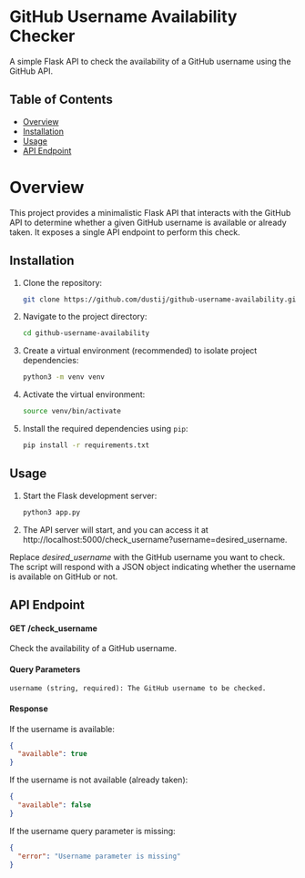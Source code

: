 # GitHub Username Availability Checker

A simple Flask API to check the availability of a GitHub username using the GitHub API.

## Table of Contents

- [Overview](#overview)
- [Installation](#installation)
- [Usage](#usage)
- [API Endpoint](#api-endpoint)

# Overview

This project provides a minimalistic Flask API that interacts with the GitHub API to determine whether a given GitHub username is available or already taken. It exposes a single API endpoint to perform this check.

## Installation

1. Clone the repository:

   ```bash
   git clone https://github.com/dustij/github-username-availability.git

2. Navigate to the project directory:
    
    ```bash
   cd github-username-availability

3. Create a virtual environment (recommended) to isolate project dependencies:

   ```bash
   python3 -m venv venv

4. Activate the virtual environment:

   ```bash
   source venv/bin/activate

5. Install the required dependencies using `pip`:

    ```bash
   pip install -r requirements.txt

## Usage

1. Start the Flask development server:

   ```bash
   python3 app.py

2. The API server will start, and you can access it at http://localhost:5000/check_username?username=desired_username.

Replace <i>desired_username</i> with the GitHub username you want to check. The script will respond with a JSON object indicating whether the username is available on GitHub or not.

## API Endpoint

#### GET /check_username

Check the availability of a GitHub username.

#### Query Parameters

    username (string, required): The GitHub username to be checked.

#### Response

If the username is available:

```json
{
  "available": true
}
```

If the username is not available (already taken):

```json
{
  "available": false
}
```

If the username query parameter is missing:

```json
{
  "error": "Username parameter is missing"
}
```

